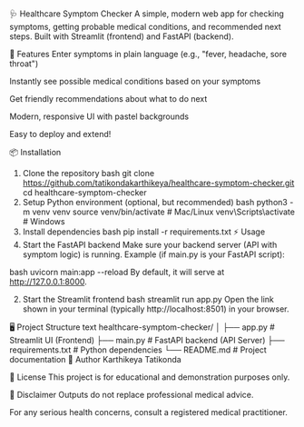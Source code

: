 🩺 Healthcare Symptom Checker
A simple, modern web app for checking symptoms, getting probable medical conditions, and recommended next steps. Built with Streamlit (frontend) and FastAPI (backend).

🚀 Features
Enter symptoms in plain language (e.g., "fever, headache, sore throat")

Instantly see possible medical conditions based on your symptoms

Get friendly recommendations about what to do next

Modern, responsive UI with pastel backgrounds

Easy to deploy and extend!

📦 Installation

1. Clone the repository
bash
git clone https://github.com/tatikondakarthikeya/healthcare-symptom-checker.git
cd healthcare-symptom-checker
2. Setup Python environment (optional, but recommended)
bash
python3 -m venv venv
source venv/bin/activate           # Mac/Linux
venv\Scripts\activate              # Windows
3. Install dependencies
bash
pip install -r requirements.txt
⚡ Usage
1. Start the FastAPI backend
Make sure your backend server (API with symptom logic) is running.
Example (if main.py is your FastAPI script):

bash
uvicorn main:app --reload
By default, it will serve at http://127.0.0.1:8000.

2. Start the Streamlit frontend
bash
streamlit run app.py
Open the link shown in your terminal (typically http://localhost:8501) in your browser.

🖥️ Project Structure
text
healthcare-symptom-checker/
│
├── app.py             # Streamlit UI (Frontend)
├── main.py            # FastAPI backend (API Server)
├── requirements.txt   # Python dependencies
└── README.md          # Project documentation
👤 Author
Karthikeya Tatikonda


📄 License
This project is for educational and demonstration purposes only.

📝 Disclaimer
Outputs do not replace professional medical advice.

For any serious health concerns, consult a registered medical practitioner.
